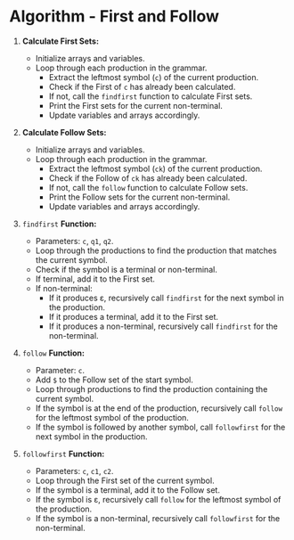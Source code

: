 # Algorithm - First and Follow

1. **Calculate First Sets:**

   - Initialize arrays and variables.
   - Loop through each production in the grammar.
     - Extract the leftmost symbol (`c`) of the current production.
     - Check if the First of `c` has already been calculated.
     - If not, call the `findfirst` function to calculate First sets.
     - Print the First sets for the current non-terminal.
     - Update variables and arrays accordingly.

2. **Calculate Follow Sets:**

   - Initialize arrays and variables.
   - Loop through each production in the grammar.
     - Extract the leftmost symbol (`ck`) of the current production.
     - Check if the Follow of `ck` has already been calculated.
     - If not, call the `follow` function to calculate Follow sets.
     - Print the Follow sets for the current non-terminal.
     - Update variables and arrays accordingly.

3. `findfirst` **Function:**

   - Parameters: `c`, `q1`, `q2`.
   - Loop through the productions to find the production that matches the current symbol.
   - Check if the symbol is a terminal or non-terminal.
   - If terminal, add it to the First set.
   - If non-terminal:
     - If it produces ε, recursively call `findfirst` for the next symbol in the production.
     - If it produces a terminal, add it to the First set.
     - If it produces a non-terminal, recursively call `findfirst` for the non-terminal.

4. `follow` **Function:**

   - Parameter: `c`.
   - Add `$` to the Follow set of the start symbol.
   - Loop through productions to find the production containing the current symbol.
   - If the symbol is at the end of the production, recursively call `follow` for the leftmost symbol of the production.
   - If the symbol is followed by another symbol, call `followfirst` for the next symbol in the production.

5. `followfirst` **Function:**

   - Parameters: `c`, `c1`, `c2`.
   - Loop through the First set of the current symbol.
   - If the symbol is a terminal, add it to the Follow set.
   - If the symbol is ε, recursively call `follow` for the leftmost symbol of the production.
   - If the symbol is a non-terminal, recursively call `followfirst` for the non-terminal.
